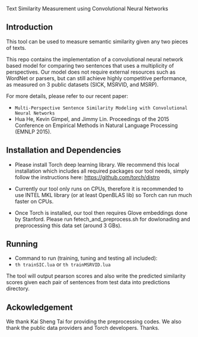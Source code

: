 Text Similarity Measurement using Convolutional Neural Networks


Introduction
------------

This tool can be used to measure semantic similarity given any two pieces of texts. 

This repo contains the implementation of a convolutional neural network based model for comparing two sentences that uses a multiplicity of perspectives. Our model does not require external resources such as WordNet or parsers, but can still achieve highly competitive performance, as measured on 3 public datasets (SICK, MSRVID, and MSRP).

For more details, please refer to our recent paper:
- ``Multi-Perspective Sentence Similarity Modeling with Convolutional Neural Networks``
- Hua He, Kevin Gimpel, and Jimmy Lin. Proceedings of the 2015 Conference on Empirical Methods in Natural Language Processing (EMNLP 2015).


Installation and Dependencies
------------

- Please install Torch deep learning library. We recommend this local installation which includes all required packages our tool needs, simply follow the instructions here:
https://github.com/torch/distro

- Currently our tool only runs on CPUs, therefore it is recommended to use INTEL MKL library (or at least OpenBLAS lib) so Torch can run much faster on CPUs. 

- Once Torch is installed, our tool then requires Glove embeddings done by Stanford. Please run fetech_and_preprocess.sh for dowlonading and preprocessing this data set (around 3 GBs).


Running
------------

- Command to run (training, tuning and testing all included): 
- ``th trainSIC.lua`` or ``th trainMSRVID.lua``

The tool will output pearson scores and also write the predicted similarity scores given each pair of sentences from test data into predictions directory.


Ackowledgement
-------------
We thank Kai Sheng Tai for providing the preprocessing codes. We also thank the public data providers and Torch developers. Thanks.
